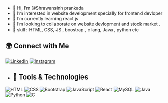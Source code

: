 - 👋 Hi, I’m @Shrawansinh prankada
- 👀 I’m interested in website development specially for frontend devloper
- 🌱 I’m currently learning react.js
- 💞️ I’m looking to collaborate on website devlopment and stock market .
- 👀 skill : HTML, CSS, JS , boostrap , c lang, Java , python etc

## 🌍 Connect with Me

[![LinkedIn](https://img.shields.io/badge/LinkedIn-blue?logo=linkedin&logoColor=white&style=for-the-badge)](https://www.linkedin.com/in/shrawansinh-prankada-aa65772b6/)
[![Instagram](https://img.shields.io/badge/Instagram-E4405F?logo=instagram&logoColor=white&style=for-the-badge)](https://www.instagram.com/shrawansinh_p_prankada/)
- ## 🚀 Tools & Technologies

![HTML](https://img.shields.io/badge/HTML5-E34F26?logo=html5&logoColor=white&style=for-the-badge)
![CSS](https://img.shields.io/badge/CSS3-1572B6?logo=css3&logoColor=white&style=for-the-badge)
![Bootstrap](https://img.shields.io/badge/Bootstrap-7952B3?logo=bootstrap&logoColor=white&style=for-the-badge)
![JavaScript](https://img.shields.io/badge/JavaScript-F7DF1E?logo=javascript&logoColor=black&style=for-the-badge)
![React](https://img.shields.io/badge/React-20232A?logo=react&logoColor=61DAFB&style=for-the-badge)
![MySQL](https://img.shields.io/badge/MySQL-005C84?logo=mysql&logoColor=white&style=for-the-badge)
![Java](https://img.shields.io/badge/Java-007396?logo=java&logoColor=white&style=for-the-badge)
![Python](https://img.shields.io/badge/Python-3776AB?logo=python&logoColor=white&style=for-the-badge)
![C](https://img.shields.io/badge/C-00599C?logo=c&logoColor=white&style=for-the-badge)
